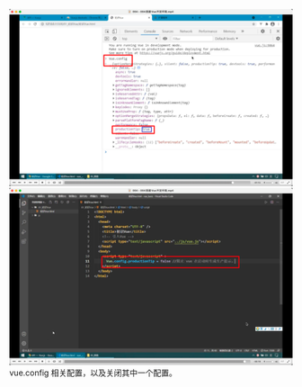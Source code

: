![](./img/2022-07-05-20-54-01.png)
![](./img/2022-07-05-20-53-17.png)  
vue.config 相关配置，以及关闭其中一个配置。
